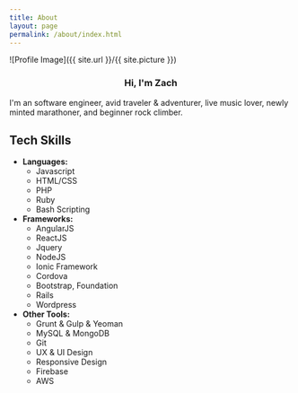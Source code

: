 ```yaml
---
title: About
layout: page
permalink: /about/index.html
---
```

<style>
img { width: 50%; margin: 0 auto; display: block; }
</style>

![Profile Image]({{ site.url }}/{{ site.picture }})

<h3 style="text-align: center;">Hi, I'm Zach</h3>
<p>I'm an software engineer, avid traveler & adventurer, live music lover, newly minted marathoner, and beginner rock climber.<p>


<h2>Tech Skills</h2>

<ul class="skill-list">
	<li><b>Languages:</b>
    <ul>
      <li>Javascript</li>
      <li>HTML/CSS</li>
      <li>PHP</li>
      <li>Ruby</li>
      <li>Bash Scripting</li>
    </ul>
  </li>

  <li>
    <b>Frameworks:</b>
    <ul>
      <li>AngularJS</li>
      <li>ReactJS</li>
      <li>Jquery</li>
      <li>NodeJS</li>
      <li>Ionic Framework</li>
      <li>Cordova</li>
      <li>Bootstrap, Foundation</li>
      <li>Rails</li>
      <li>Wordpress</li>
    </ul>
	</li>

  <li>
    <b>Other Tools:</b>
    <ul>
      <li>Grunt & Gulp & Yeoman</li>
      <li>MySQL & MongoDB</li>
      <li>Git</li>
      <li>UX & UI Design</li>
      <li>Responsive Design</li>
      <li>Firebase</li>
      <li>AWS</li>
    </ul>
  </li>

</ul>

